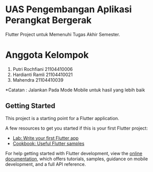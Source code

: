 # UAS Pengembangan Aplikasi Perangkat Bergerak

Flutter Project untuk Memenuhi Tugas Akhir Semester.

# Anggota Kelompok
1. Putri Rochfiani 21104410006
2. Hardianti Ramli 21104410021
3. Mahendra 21104410039

*Catatan :
Jalankan Pada Mode Mobile untuk hasil yang lebih baik

## Getting Started

This project is a starting point for a Flutter application.

A few resources to get you started if this is your first Flutter project:

- [Lab: Write your first Flutter app](https://docs.flutter.dev/get-started/codelab)
- [Cookbook: Useful Flutter samples](https://docs.flutter.dev/cookbook)

For help getting started with Flutter development, view the
[online documentation](https://docs.flutter.dev/), which offers tutorials,
samples, guidance on mobile development, and a full API reference.
